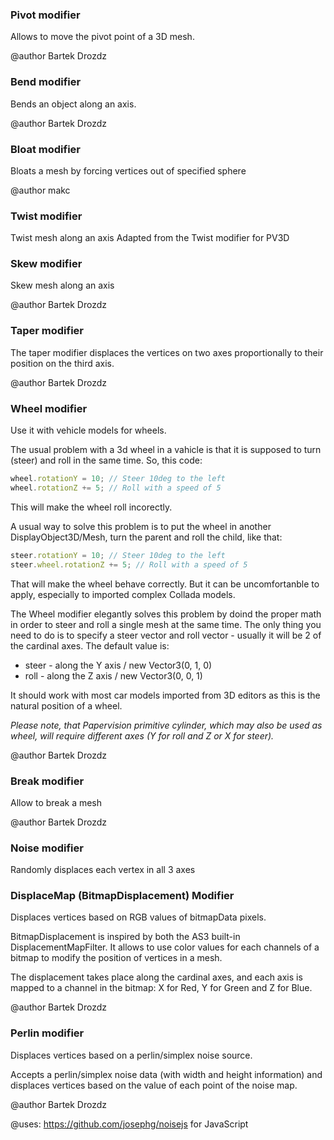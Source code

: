 
### Pivot modifier

Allows to move the pivot point of a 3D mesh.

@author Bartek Drozdz




### Bend modifier 

Bends an object along an axis. 

@author Bartek Drozdz
 



### Bloat modifier

Bloats a mesh by forcing vertices out of specified sphere

@author makc




### Twist modifier

Twist mesh along an axis
Adapted from the Twist modifier for PV3D




### Skew modifier

Skew mesh along an axis

@author Bartek Drozdz




### Taper modifier

The taper modifier displaces the vertices on two axes proportionally to their position on the third axis.

@author Bartek Drozdz




### Wheel modifier

Use it with vehicle models for wheels.

The usual problem with a 3d wheel in a vahicle is that it is
supposed to turn (steer) and roll in the same time.
So, this code:

```javascript
wheel.rotationY = 10; // Steer 10deg to the left
wheel.rotationZ += 5; // Roll with a speed of 5
```
This will make the wheel roll incorectly.

A usual way to solve this problem is to put the wheel in another DisplayObject3D/Mesh,
turn the parent and roll the child, like that:
```javascript
steer.rotationY = 10; // Steer 10deg to the left
steer.wheel.rotationZ += 5; // Roll with a speed of 5
```
That will make the wheel behave correctly. But it can be uncomfortanble to apply, especially
to imported complex Collada models.

The Wheel modifier elegantly solves this problem by doind the proper math in order to steer and roll
a single mesh at the same time. The only thing you need to do is to specify a steer vector and
roll vector - usually it will be 2 of the cardinal axes. The default value is:

* steer - along the Y axis / new Vector3(0, 1, 0)
* roll - along the Z axis / new Vector3(0, 0, 1)


It should work with most car models imported from 3D editors as this is the natural position of a wheel.

*Please note, that Papervision primitive cylinder, which may also be used as wheel, will require different axes
(Y for roll and Z or X for steer).*

@author Bartek Drozdz

 


### Break modifier

Allow to break a mesh

@author Bartek Drozdz




### Noise modifier

Randomly displaces each vertex in all 3 axes





### DisplaceMap (BitmapDisplacement) Modifier

Displaces vertices based on RGB values of bitmapData pixels.

BitmapDisplacement is inspired by both the AS3 built-in DisplacementMapFilter. It allows
to use color values for each channels of a bitmap to modify the position of vertices in a mesh.

The displacement takes place along the cardinal axes, and each axis is mapped to a
channel in the bitmap: X for Red, Y for Green and Z for Blue.

@author Bartek Drozdz




### Perlin modifier

 Displaces vertices based on a perlin/simplex noise source.

 Accepts a perlin/simplex noise data (with width and height information) and displaces vertices
 based on the value of each point of the noise map.

 @author Bartek Drozdz

 @uses: https://github.com/josephg/noisejs for JavaScript

